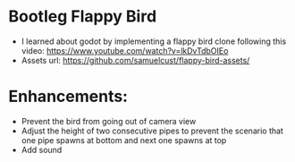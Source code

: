 # Bootleg Flappy Bird
- I learned about godot by implementing a flappy bird clone following this video: https://www.youtube.com/watch?v=lkDvTdbOIEo
- Assets url: https://github.com/samuelcust/flappy-bird-assets/

# Enhancements:
- Prevent the bird from going out of camera view
- Adjust the height of two consecutive pipes to prevent the scenario that one pipe spawns at bottom and next one spawns at top
- Add sound
